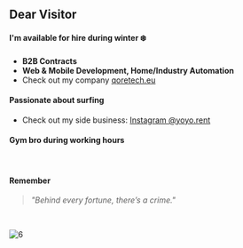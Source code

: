 ## Dear Visitor  

#### I'm available for hire during winter ❄️
- **B2B Contracts**  
- **Web & Mobile Development, Home/Industry Automation**  
- Check out my company [qoretech.eu](#)  

#### Passionate about surfing
- Check out my side business: [Instagram @yoyo.rent](https://www.instagram.com/yoyo.rent/)  

#### **Gym bro** during working hours

<br/>

#### Remember 
> _"Behind every fortune, there’s a crime."_ 

<br/>

![6](https://github.com/user-attachments/assets/25b1f366-2c43-4303-903c-5dcc4292d29e)
